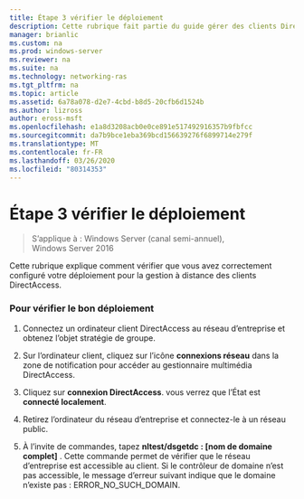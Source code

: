 ```yaml
---
title: Étape 3 vérifier le déploiement
description: Cette rubrique fait partie du guide gérer des clients DirectAccess à distance dans Windows Server 2016.
manager: brianlic
ms.custom: na
ms.prod: windows-server
ms.reviewer: na
ms.suite: na
ms.technology: networking-ras
ms.tgt_pltfrm: na
ms.topic: article
ms.assetid: 6a78a078-d2e7-4cbd-b8d5-20cfb6d1524b
ms.author: lizross
author: eross-msft
ms.openlocfilehash: e1a8d3208acb0e0ce891e517492916357b9fbfcc
ms.sourcegitcommit: da7b9bce1eba369bcd156639276f6899714e279f
ms.translationtype: MT
ms.contentlocale: fr-FR
ms.lasthandoff: 03/26/2020
ms.locfileid: "80314353"
---
```

# <a name="step-3-verify-the-deployment"></a>Étape 3 vérifier le déploiement

>S’applique à : Windows Server (canal semi-annuel), Windows Server 2016

Cette rubrique explique comment vérifier que vous avez correctement configuré votre déploiement pour la gestion à distance des clients DirectAccess.  
  
### <a name="to-verify-proper-deployment"></a>Pour vérifier le bon déploiement  
  
1.  Connectez un ordinateur client DirectAccess au réseau d’entreprise et obtenez l’objet stratégie de groupe.  
  
2.  Sur l’ordinateur client, cliquez sur l’icône **connexions réseau** dans la zone de notification pour accéder au gestionnaire multimédia DirectAccess.  
  
3.  Cliquez sur **connexion DirectAccess**. vous verrez que l’État est **connecté localement**.  
  
4.  Retirez l’ordinateur du réseau d’entreprise et connectez-le à un réseau public.  
  
5.  À l’invite de commandes, tapez **nltest/dsgetdc : [nom de domaine complet]** . Cette commande permet de vérifier que le réseau d’entreprise est accessible au client. Si le contrôleur de domaine n’est pas accessible, le message d’erreur suivant indique que le domaine n’existe pas : ERROR_NO_SUCH_DOMAIN.  
  


